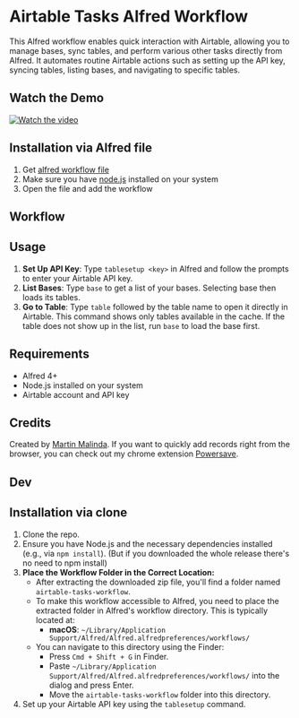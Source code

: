 # Airtable Tasks Alfred Workflow

This Alfred workflow enables quick interaction with Airtable, allowing you to manage bases, sync tables, and perform various other tasks directly from Alfred. It automates routine Airtable actions such as setting up the API key, syncing tables, listing bases, and navigating to specific tables.

## Watch the Demo

[![Watch the video](https://img.youtube.com/vi/RThK2EgLz2Y/maxresdefault.jpg)](https://youtu.be/RThK2EgLz2Y)

## Installation via Alfred file

1. Get [alfred workflow file](https://github.com/MartinMalinda/airtable-alfred/releases/download/v1.0.0/alfred-airtable.alfredworkflow)
2. Make sure you have [node.js](https://nodejs.org/en/learn/getting-started/how-to-install-nodejs) installed on your system
3. Open the file and add the workflow

## Workflow

## Usage

1. **Set Up API Key**: Type `tablesetup <key>` in Alfred and follow the prompts to enter your Airtable API key.
2. **List Bases**: Type `base` to get a list of your bases. Selecting base then loads its tables.
4. **Go to Table**: Type `table` followed by the table name to open it directly in Airtable. This command shows only tables available in the cache. If the table does not show up in the list, run `base` to load the base first.

## Requirements

- Alfred 4+
- Node.js installed on your system
- Airtable account and API key

## Credits

Created by [Martin Malinda](https://martinmalinda.cz). If you want to quickly add records right from the browser, you can check out my chrome extension [Powersave](https://powersave.pro).

## Dev

## Installation via clone

1. Clone the repo.
2. Ensure you have Node.js and the necessary dependencies installed (e.g., via `npm install`). (But if you downloaded the whole release there's no need to npm install)
3. **Place the Workflow Folder in the Correct Location:**
   - After extracting the downloaded zip file, you'll find a folder named `airtable-tasks-workflow`.
   - To make this workflow accessible to Alfred, you need to place the extracted folder in Alfred's workflow directory. This is typically located at:
     - **macOS**: `~/Library/Application Support/Alfred/Alfred.alfredpreferences/workflows/`
   - You can navigate to this directory using the Finder:
     - Press `Cmd + Shift + G` in Finder.
     - Paste `~/Library/Application Support/Alfred/Alfred.alfredpreferences/workflows/` into the dialog and press Enter.
     - Move the `airtable-tasks-workflow` folder into this directory.
4. Set up your Airtable API key using the `tablesetup` command.

